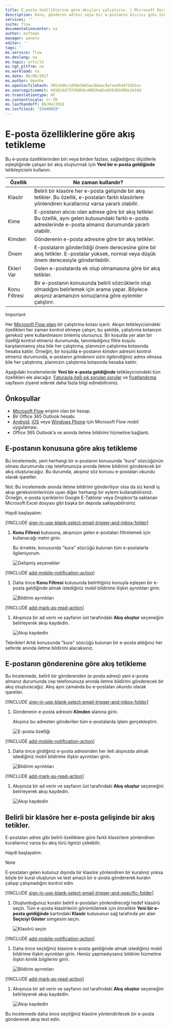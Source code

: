 ```yaml
---
title: E-posta özelliklerine göre akışları çalıştırın. | Microsoft Docs
description: Konu, gönderen adresi veya bir e-postanın alıcısı gibi özellikler temelinde bir akış başlatın.
services: ''
suite: flow
documentationcenter: na
author: msftman
manager: anneta
editor: ''
tags: ''
ms.service: flow
ms.devlang: na
ms.topic: article
ms.tgt_pltfrm: na
ms.workload: na
ms.date: 06/08/2017
ms.author: deonhe
ms.openlocfilehash: 395cb9bc1d58e50e5ac8ebac9afaed544f3261ec
ms.sourcegitcommit: 945614d737d5909c40029a61e050302d96e1619d
ms.translationtype: HT
ms.contentlocale: tr-TR
ms.lasthandoff: 06/04/2018
ms.locfileid: "23440019"
---
```

# <a name="trigger-a-flow-based-on-email-properties"></a>E-posta özelliklerine göre akış tetikleme
Bu e-posta özelliklerinden biri veya birden fazlası, sağladığınız ölçütlerle eşleştiğinde çalışan bir akış oluşturmak için **Yeni bir e-posta geldiğinde** tetikleyicisini kullanın:

| Özellik | Ne zaman kullanılır? |
| --- | --- |
| Klasör |Belirli bir klasöre her e-posta gelişinde bir akış tetikler. Bu özellik, e-postaları farklı klasörlere yönlendiren kurallarınız varsa yararlı olabilir. |
| Kime |E-postanın alıcısı olan adrese göre bir akış tetikler. Bu özellik, aynı gelen kutusundaki farklı e-posta adreslerinde e-posta almanız durumunda yararlı olabilir. |
| Kimden |Gönderenin e-posta adresine göre bir akış tetikler. |
| Önem |E-postaların gönderildiği önem derecesine göre bir akış tetikler. E-postalar yüksek, normal veya düşük önem derecesiyle gönderilebilir. |
| Ekleri Var |Gelen e-postalarda ek olup olmamasına göre bir akış tetikler. |
| Konu Filtresi |Bir e-postanın konusunda belirli sözcüklerin olup olmadığını belirlemek için arama yapar. Böylece akışınız aramanızın sonuçlarına göre *eylemler* çalıştırır. |

> [!IMPORTANT]
> Her [Microsoft Flow planı](https://flow.microsoft.com/pricing/) bir çalıştırma kotası içerir. Akışın tetikleyicisindeki özellikleri her zaman kontrol etmeye çalışın; bu şekilde, çalıştırma kotanızın gereksiz yere kullanılmasını önlemiş olursunuz. Bir koşulda yer alan bir özelliği kontrol etmeniz durumunda, tanımladığınız filtre koşulu karşılanmamış olsa bile her çalıştırma, planınızın çalıştırma kotasında hesaba katılır. Örneğin, bir koşulda e-postanın *kimden* adresini kontrol etmeniz durumunda, e-postanın *göndereni* sizin ilgilendiğiniz adres olmasa bile her çalıştırma, planınızın çalıştırma kotasında hesaba katılır.
> 
> 

Aşağıdaki incelemelerde **Yeni bir e-posta geldiğinde** tetikleyicisindeki tüm özellikleri ele alacağız. [Faturayla ilgili sık sorulan sorular](billing-questions.md#what-counts-as-a-run) ve [fiyatlandırma](https://ms.flow.microsoft.com/pricing/) sayfasını ziyaret ederek daha fazla bilgi edinebilirsiniz.

## <a name="prerequisites"></a>Önkoşullar
* [Microsoft Flow](https://flow.microsoft.com) erişimi olan bir hesap.
* Bir Office 365 Outlook hesabı.
* [Android](https://aka.ms/flowmobiledocsandroid), [iOS](https://aka.ms/flowmobiledocsios) veya [Windows Phone](https://aka.ms/flowmobilewindows) için Microsoft Flow mobil uygulaması.
* Office 365 Outlook’a ve anında iletme bildirimi hizmetine bağlantı.

## <a name="trigger-a-flow-based-on-an-emails-subject"></a>E-postanın konusuna göre akış tetikleme
Bu incelemede, yeni herhangi bir e-postanın konusunda "kura" sözcüğünün olması durumunda cep telefonunuza anında iletme bildirimi gönderecek bir akış oluşturacağız. Bu durumda, akışınız söz konusu e-postaları *okundu* olarak işaretler.

Not: Bu incelemede anında iletme bildirimi gönderiliyor olsa da siz kendi iş akışı gereksinimlerinize uyan diğer herhangi bir eylemi kullanabilirsiniz. Örneğin, e-posta içeriklerini Google E-Tablolar veya Dropbox'ta saklanan Microsoft Excel dosyası gibi başka bir depoda saklayabilirsiniz.

Haydi başlayalım:

[!INCLUDE [sign-in-use-blank-select-email-trigger-and-inbox-folder](includes/sign-in-use-blank-select-email-trigger-and-inbox-folder.md)]

1. **Konu Filtresi** kutusuna, akışınızın gelen e-postaları filtrelemek için kullanacağı metni girin.
   
     Bu örnekte, konusunda "kura" sözcüğü bulunan tüm e-postalarla ilgileniyorum.
   
    ![Gelişmiş seçenekler](./media/email-triggers/email-triggers-subject-text.png)

[!INCLUDE [add-mobile-notification-action](includes/add-mobile-notification-action.md)]

1. Daha önce **Konu Filtresi** kutusunda belirttiğiniz konuyla eşleşen bir e-posta geldiğinde almak istediğiniz mobil bildirime ilişkin ayrıntıları girin.
   
    ![Bildirim ayrıntıları](./media/email-triggers/email-triggers-4.png)

[!INCLUDE [add-mark-as-read-action](includes/add-mark-as-read-action.md)]

1. Akışınıza bir ad verin ve sayfanın üst tarafındaki **Akış oluştur** seçeneğini belirleyerek akışı kaydedin.
   
    ![Akışı kaydedin](./media/email-triggers/email-triggers-subject-notification.png)

Tebrikler! Artık konusunda "kura" sözcüğü bulunan bir e-posta aldığınız her seferde anında iletme bildirimi alacaksınız.

## <a name="trigger-a-flow-based-on-an-emails-sender"></a>E-postanın gönderenine göre akış tetikleme
Bu incelemede, belirli bir gönderenden (e-posta adresi) yeni e-posta almanız durumunda cep telefonunuza anında iletme bildirimi gönderecek bir akış oluşturacağız. Akış aynı zamanda bu e-postaları *okundu* olarak işaretler.

[!INCLUDE [sign-in-use-blank-select-email-trigger-and-inbox-folder](includes/sign-in-use-blank-select-email-trigger-and-inbox-folder.md)]

1. Gönderenin e-posta adresini **Kimden** alanına girin.
   
     Akışınız bu adresten gönderilen tüm e-postalarda işlem gerçekleştirir.
   
    ![E-posta özelliği](./media/email-triggers/email-triggers-from.png)

[!INCLUDE [add-mobile-notification-action](includes/add-mobile-notification-action.md)]

1. Daha önce girdiğiniz e-posta adresinden her ileti alışınızda almak istediğiniz mobil bildirime ilişkin ayrıntıları girin.
   
    ![Bildirim ayrıntıları](./media/email-triggers/email-triggers-sender-notification.png)

[!INCLUDE [add-mark-as-read-action](includes/add-mark-as-read-action.md)]

1. Akışınıza bir ad verin ve sayfanın üst tarafındaki **Akış oluştur** seçeneğini belirleyerek akışı kaydedin.
   
    ![Akışı kaydedin](./media/email-triggers/email-triggers-sender-5.png)

## <a name="trigger-a-flow-when-emails-arrive-in-a-specific-folder"></a>Belirli bir klasöre her e-posta gelişinde bir akış tetikler.
E-postaları adres gibi belirli özelliklere göre farklı klasörlere yönlendiren kurallarınız varsa bu akış türü ilginizi çekebilir.

Haydi başlayalım:

> [!NOTE]
> E-postaları gelen kutunuz dışında bir klasöre yönlendiren bir kuralınız yoksa böyle bir kural oluşturun ve test amaçlı bir e-posta göndererek kuralın çalışıp çalışmadığını kontrol edin.
> 
> 

[!INCLUDE [sign-in-use-blank-select-email-trigger-and-specific-folder](includes/sign-in-use-blank-select-email-trigger-and-specific-folder.md)]

1. Oluşturduğunuz kuralın belirli e-postaları yönlendireceği hedef klasörü seçin. Tüm e-posta klasörlerini görüntülemek için öncelikle **Yeni bir e-posta geldiğinde** kartındaki **Klasör** kutusunun sağ tarafında yer alan **Seçiciyi Göster** simgesini seçin.
   
    ![Klasörü seçin](./media/email-triggers/email-triggers-2.png)

[!INCLUDE [add-mobile-notification-action](includes/add-mobile-notification-action.md)]

1. Daha önce seçtiğiniz klasöre e-posta geldiğinde almak istediğiniz mobil bildirime ilişkin ayrıntıları girin. Henüz yapmadıysanız bildirim hizmetine ilişkin kimlik bilgilerini girin.
   
    ![Bildirim ayrıntıları](./media/email-triggers/email-triggers-folder-notification.png)

[!INCLUDE [add-mark-as-read-action](includes/add-mark-as-read-action.md)]

1. Akışınıza bir ad verin ve sayfanın üst tarafındaki **Akış oluştur** seçeneğini belirleyerek akışı kaydedin.
   
    ![Akışı kaydedin](./media/email-triggers/email-triggers-7.png)

Bu incelemede daha önce seçtiğiniz klasöre yönlendirilecek bir e-posta göndererek akışı test edin.

